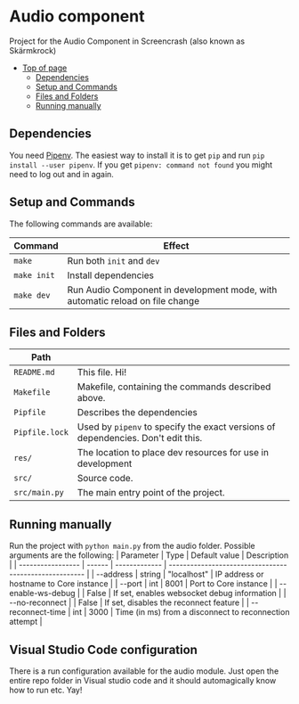 # Audio component

Project for the Audio Component in Screencrash (also known as Skärmkrock)

- [Top of page](#audio-component)
  - [Dependencies](#Dependencies)
  - [Setup and Commands](#Setup-and-Commands)
  - [Files and Folders](#Files-and-Folders)
  - [Running manually](#Running-manually)

## Dependencies

You need [Pipenv](https://github.com/pypa/pipenv). The easiest way to install it is to get `pip`
and run `pip install --user pipenv`. If you get `pipenv: command not found` you might need to
log out and in again.

## Setup and Commands

The following commands are available:

| Command                     | Effect                                                                        |
| --------------------------- | ----------------------------------------------------------------------------- |
| `make`                      | Run both `init` and `dev`                                                     |
| <code>make&nbsp;init</code> | Install dependencies                                                          |
| <code>make&nbsp;dev</code>  | Run Audio Component in development mode, with automatic reload on file change |

## Files and Folders

| Path           |                                                                                  |
| -------------- | -------------------------------------------------------------------------------- |
| `README.md`    | This file. Hi!                                                                   |
| `Makefile`     | Makefile, containing the commands described above.                               |
| `Pipfile`      | Describes the dependencies                                                       |
| `Pipfile.lock` | Used by `pipenv` to specify the exact versions of dependencies. Don't edit this. |
| `res/`         | The location to place dev resources for use in development                       |
| `src/`         | Source code.                                                                     |
| `src/main.py`  | The main entry point of the project.                                             |

## Running manually

Run the project with ```python main.py``` from the audio folder. Possible arguments are the following:
| Parameter         | Type   | Default value | Description                                            |
| ----------------- | ------ | ------------- | ------------------------------------------------------ |
| --address         | string | "localhost"   | IP address or hostname to Core instance                |
| --port            | int    | 8001          | Port to Core instance                                  |
| --enable-ws-debug |        | False         | If set, enables websocket debug information            |
| --no-reconnect    |        | False         | If set, disables the reconnect feature                 |
| --reconnect-time  | int    | 3000          | Time (in ms) from a disconnect to reconnection attempt |


## Visual Studio Code configuration
There is a run configuration available for the audio module. Just open the entire repo folder in Visual studio code and
it should automagically know how to run etc. Yay!
